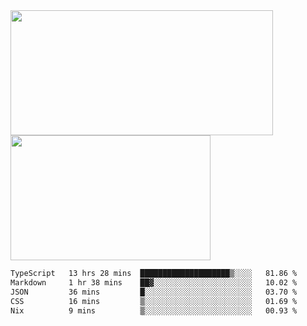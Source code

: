 <a href="https://github.com/anuraghazra/github-readme-stats">
  <img height=200 width=420 align="center" src="https://github-readme-stats.vercel.app/api?username=airRnot1106&hide_title=true&show_icons=true&rank_icon=github" />
</a>
<a href="https://github.com/anuraghazra/convoychat">
  <img height=200 width=320 align="center" src="https://github-readme-stats.vercel.app/api/top-langs/?username=airRnot1106&hide_title=true&layout=compact&hide=html,css" />
</a>

<!--START_SECTION:waka-->

```txt
TypeScript   13 hrs 28 mins  ████████████████████▒░░░░   81.86 %
Markdown     1 hr 38 mins    ██▓░░░░░░░░░░░░░░░░░░░░░░   10.02 %
JSON         36 mins         █░░░░░░░░░░░░░░░░░░░░░░░░   03.70 %
CSS          16 mins         ▒░░░░░░░░░░░░░░░░░░░░░░░░   01.69 %
Nix          9 mins          ▒░░░░░░░░░░░░░░░░░░░░░░░░   00.93 %
```

<!--END_SECTION:waka-->

